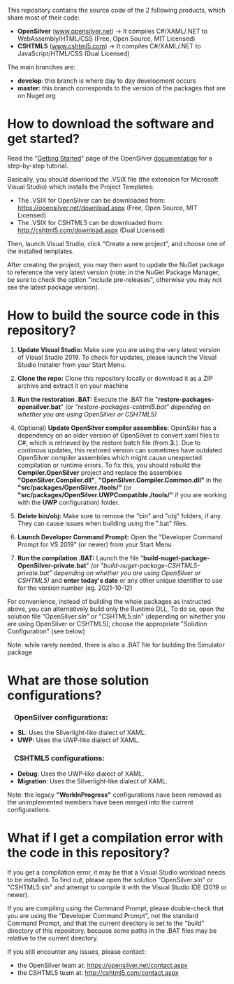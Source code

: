 This repository contains the source code of the 2 following products, which share most of their code:
- **OpenSilver** (www.opensilver.net) &rarr; It compiles C#/XAML/.NET to WebAssembly/HTML/CSS (Free, Open Source, MIT Licensed)
- **CSHTML5** (www.cshtml5.com) &rarr; It compiles C#/XAML/.NET to JavaScript/HTML/CSS (Dual Licensed)

The main branches are:
- **develop**: this branch is where day to day development occurs
- **master**: this branch corresponds to the version of the packages that are on Nuget.org


# How to download the software and get started?

Read the "[Getting Started](http://doc.opensilver.net/documentation/general/getting-started-tour.html)" page of the OpenSilver [documentation](http://doc.opensilver.net/) for a step-by-step tutorial.

Basically, you should download the .VSIX file (the extension for Microsoft Visual Studio) which installs the Project Templates:
- The .VSIX for OpenSilver can be downloaded from: https://opensilver.net/download.aspx (Free, Open Source, MIT Licensed)
- The .VSIX for CSHTML5 can be downloaded from: http://cshtml5.com/download.aspx (Dual Licensed)

Then, launch Visual Studio, click "Create a new project", and choose one of the installed templates.

After creating the project, you may then want to update the NuGet package to reference the very latest version (note: in the NuGet Package Manager, be sure to check the option "include pre-releases", otherwise you may not see the latest package version).



# How to build the source code in this repository?

1. **Update Visual Studio:** Make sure you are using the very latest version of Visual Studio 2019. To check for updates, please launch the Visual Studio Installer from your Start Menu.

2. **Clone the repo:** Clone this repository locally or download it as a ZIP archive and extract it on your machine

3. **Run the restoration .BAT:** Execute the .BAT file "**restore-packages-opensilver.bat**" *(or "restore-packages-cshtml5.bat" depending on whether you are using OpenSilver or CSHTML5)*

4. (Optional) **Update OpenSilver compiler assemblies:** OpenSiler has a dependency on an older version of OpenSilver to convert xaml files to C#, which is retrieved by the restore batch file (from **3.**). 
Due to continous updates, this restored version can sometimes have outdated OpenSilver compiler assemblies which might cause unexpected compilation or runtime errors. To fix this, you should rebuild the **Compiler.OpenSilver** project and replace the assemblies **"OpenSilver.Compiler.dll"**, **"OpenSilver.Compiler.Common.dll"** in the **"src/packages/OpenSilver.<version>/tools/"** (or **"src/packages/OpenSilver.UWPCompatible.<version>/tools/"** if you are working with the **UWP** configuration) folder.

5. **Delete bin/obj:** Make sure to remove the "bin" and "obj" folders, if any. They can cause issues when building using the ".bat" files.

6. **Launch Developer Command Prompt:** Open the "Developer Command Prompt for VS 2019" (or newer) from your Start Menu

7. **Run the compilation .BAT:** Launch the file "**build-nuget-package-OpenSilver-private.bat**" *(or "build-nuget-package-CSHTML5-private.bat" depending on whether you are using OpenSilver or CSHTML5)* and **enter today's date** or any other unique identifier to use for the version number (eg. 2021-10-12)

For convenience, instead of building the whole packages as instructed above, you can alternatively build only the Runtime DLL, To do so, open the solution file "OpenSilver.sln" or "CSHTML5.sln" (depending on whether you are using OpenSilver or CSHTML5), choose the appropriate "Solution Configuration" (see below) 

Note: while rarely needed, there is also a .BAT file for building the Simulator package

# What are those solution configurations?

### &nbsp;&nbsp;&nbsp;&nbsp;OpenSilver configurations:

- **SL**: Uses the Silverlight-like dialect of XAML.
- **UWP**: Uses the UWP-like dialect of XAML.

### &nbsp;&nbsp;&nbsp;&nbsp;CSHTML5 configurations:

- **Debug**: Uses the UWP-like dialect of XAML.
- **Migration**: Uses the Silverlight-like dialect of XAML.

Note: the legacy **"WorkInProgress"** configurations have been removed as the unimplemented members have been merged into the current configurations.

# What if I get a compilation error with the code in this repository?

If you get a compilation error, it may be that a Visual Studio workload needs to be installed. To find out, please open the solution "OpenSilver.sln" or "CSHTML5.sln" and attempt to compile it with the Visual Studio IDE (2019 or newer).

If you are compiling using the Command Prompt, please double-check that you are using the "Developer Command Prompt", not the standard Command Prompt, and that the current directory is set to the "build" directory of this repository, because some paths in the .BAT files may be relative to the current directory.

If you still encounter any issues, please contact:
- the OpenSilver team at: https://opensilver.net/contact.aspx
- the CSHTML5 team at: http://cshtml5.com/contact.aspx





